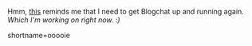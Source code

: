 <p>Hmm, <a href="http://brentashley.blogchat.com/">this</a> reminds me that I need to get Blogchat up and running again.  <i>Which I'm working on right now. :)</i></p>
<!--more-->
shortname=ooooie
